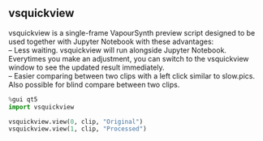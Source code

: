 ## vsquickview

vsquickview is a single-frame VapourSynth preview script designed to be used together with Jupyter Notebook with these advantages:  
– Less waiting. vsquickview will run alongside Jupyter Notebook. Everytimes you make an adjustment, you can switch to the vsquickview window to see the updated result immediately.  
– Easier comparing between two clips with a left click similar to slow.pics. Also possible for blind compare between two clips.  

```py
%gui qt5
import vsquickview

vsquickview.view(0, clip, "Original")
vsquickview.view(1, clip, "Processed")
```
